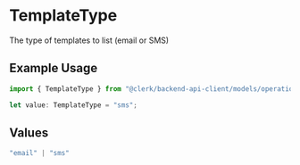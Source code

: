 # TemplateType

The type of templates to list (email or SMS)

## Example Usage

```typescript
import { TemplateType } from "@clerk/backend-api-client/models/operations";

let value: TemplateType = "sms";
```

## Values

```typescript
"email" | "sms"
```